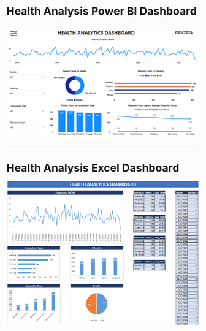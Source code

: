 # Health Analysis Power BI Dashboard
![Power BI Dashboard](https://github.com/Gajaluxan/health-care-center-data-analysis-project-in-excel-sql-and-powerbi/blob/main/Health%20Analysis%20Power%20BI%20Report.png)
---
***
# Health Analysis Excel Dashboard
![Excel Dashboard](https://github.com/Gajaluxan/health-care-center-data-analysis-project-in-excel-sql-and-powerbi/blob/main/Health%20Analysis%20Excel%20Dashboard.png)

